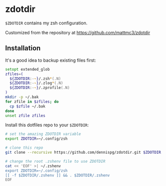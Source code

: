 # zdotdir

`$ZDOTDIR` contains my zsh configuration.

Customized from the repository at https://github.com/mattmc3/zdotdir


## Installation

It's a good idea to backup existing files first:

```zsh
setopt extended_glob
zfiles=(
  ${ZDOTDIR:-~}/.zsh*(.N)
  ${ZDOTDIR:-~}/.zlog*(.N)
  ${ZDOTDIR:-~}/.zprofile(.N)
)
mkdir -p ~/.bak
for zfile in $zfiles; do
  cp $zfile ~/.bak
done
unset zfile zfiles
```

Install this dotfiles repo to your `$ZDOTDIR`:

```zsh
# set the amazing ZDOTDIR variable
export ZDOTDIR=~/.config/zsh

# clone this repo
git clone --recursive https://github.com/dennispg/zdotdir.git $ZDOTDIR

# change the root .zshenv file to use ZDOTDIR
cat << 'EOF' >| ~/.zshenv
export ZDOTDIR=~/.config/zsh
[[ -f $ZDOTDIR/.zshenv ]] && . $ZDOTDIR/.zshenv
EOF

```
